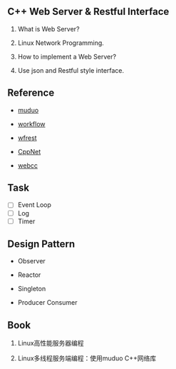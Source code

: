 ## C++ Web Server & Restful Interface

1. What is Web Server?

2. Linux Network Programming.

3. How to implement a Web Server?

4. Use json and Restful style interface.

## Reference

- [muduo](https://github.com/chenshuo/muduo)

- [workflow](https://github.com/sogou/workflow)

- [wfrest](https://github.com/wfrest/wfrest)

- [CppNet](https://github.com/caozhiyi/CppNet)

- [webcc](https://github.com/sprinfall/webcc)

## Task

- [ ] Event Loop
- [ ] Log
- [ ] Timer

## Design Pattern

- Observer

- Reactor

- Singleton

- Producer Consumer

## Book

1. Linux高性能服务器编程

2. Linux多线程服务端编程：使用muduo C++网络库